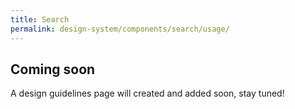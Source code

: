 ```yaml
---
title: Search
permalink: design-system/components/search/usage/
---
```


## Coming soon

A design guidelines page will created and added soon, stay tuned!
